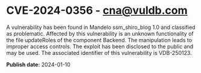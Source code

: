 # CVE-2024-0356 - cna@vuldb.com

A vulnerability has been found in Mandelo ssm_shiro_blog 1.0 and classified as problematic. Affected by this vulnerability is an unknown functionality of the file updateRoles of the component Backend. The manipulation leads to improper access controls. The exploit has been disclosed to the public and may be used. The associated identifier of this vulnerability is VDB-250123.

**Publish date:** 2024-01-10
